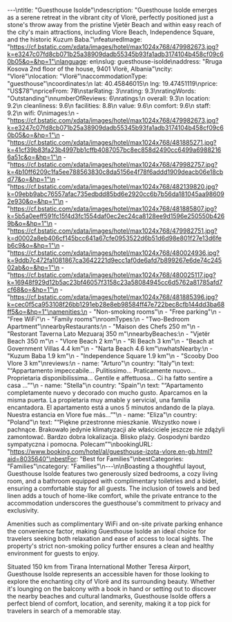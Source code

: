 ---\ntitle: "Guesthouse Isolde"\ndescription: "Guesthouse Isolde emerges as a serene retreat in the vibrant city of Vlorë, perfectly positioned just a stone's throw away from the pristine Vjetër Beach and within easy reach of the city's main attractions, including Vlore Beach, Independence Square, and the historic Kuzum Baba."\nfeaturedImage: "https://cf.bstatic.com/xdata/images/hotel/max1024x768/479982673.jpg?k=e3247c07fd8cb071b25a38909dadb55345b93fa1adb3174104b458cf09c60b05&o=&hp=1"\nlanguage: en\nslug: guesthouse-isolde\naddress: "Rruga Kosova 2nd floor of the house, 9401 Vlorë, Albania"\ncity: "Vlorë"\nlocation: "Vlorë"\naccommodationType: "guesthouse"\ncoordinates:\n  lat: 40.45846015\n  lng: 19.47451119\nprice: "US$78"\npriceFrom: 78\nstarRating: 3\nrating: 9.3\nratingWords: "Outstanding"\nnumberOfReviews: 6\nratings:\n  overall: 9.3\n  location: 9.2\n  cleanliness: 9.6\n  facilities: 8.8\n  value: 9.6\n  comfort: 9.6\n  staff: 9.2\n  wifi: 0\nimages:\n  - "https://cf.bstatic.com/xdata/images/hotel/max1024x768/479982673.jpg?k=e3247c07fd8cb071b25a38909dadb55345b93fa1adb3174104b458cf09c60b05&o=&hp=1"\n  - "https://cf.bstatic.com/xdata/images/hotel/max1024x768/481885271.jpg?k=41cf39b83fa23b4997bb1cffb4087057bc8ec858d2490cc6499a69882166a51c&o=&hp=1"\n  - "https://cf.bstatic.com/xdata/images/hotel/max1024x768/479982757.jpg?k=4b10ff6209c1fa5ee788563830c8da5156e4f78f6addd1909deacb06e18cbd77&o=&hp=1"\n  - "https://cf.bstatic.com/xdata/images/hotel/max1024x768/482139820.jpg?k=09ebb9abc76557afac735edbdd85bd6e2920cc6b7b56da181045aa986092e930&o=&hp=1"\n  - "https://cf.bstatic.com/xdata/images/hotel/max1024x768/481885807.jpg?k=5b5a0eeff591fc15f4d3fc1554daf0ec2ec24ca8128ee9d1596e250550b4269b&o=&hp=1"\n  - "https://cf.bstatic.com/xdata/images/hotel/max1024x768/479982751.jpg?k=d0002a8eb406cf145bcc641a67cfe0953522d6b51d6d98e801f27e13d6feb6c9&o=&hp=1"\n  - "https://cf.bstatic.com/xdata/images/hotel/max1024x768/480024936.jpg?k=9ddb7c472fa1081867ca3642221d9ecc1af0de6afd7b899267e6de74c24502ab&o=&hp=1"\n  - "https://cf.bstatic.com/xdata/images/hotel/max1024x768/480025117.jpg?k=16948f929d12b5ac23bf46057f3158c23a58084945cc6d5762a81785afd7cf68&o=&hp=1"\n  - "https://cf.bstatic.com/xdata/images/hotel/max1024x768/481885396.jpg?k=cec0f5ca953108f26bb1291eb28e8eb98584ff47e722bec8cfb144dd3ba68ff5&o=&hp=1"\namenities:\n  - "Non-smoking rooms"\n  - "Free parking"\n  - "Free WiFi"\n  - "Family rooms"\nroomTypes:\n  - "Two-Bedroom Apartment"\nnearbyRestaurants:\n  - "Maison des Chefs 250 m"\n  - "Restorant Taverna Lato Mezuaraj 350 m"\nnearbyBeaches:\n  - "Vjetër Beach 350 m"\n  - "Vlore Beach 2 km"\n  - "Ri Beach 3 km"\n  - "Beach at Government Villas 4.4 km"\n  - "Narta Beach 4.6 km"\nwhatsNearby:\n  - "Kuzum Baba 1.9 km"\n  - "Independence Square 1.9 km"\n  - "Scooby Doo Vlore 3 km"\nreviews:\n  - name: "Arturo"\n    country: "Italy"\n    text: "“Appartamento impeccabile... Pulitissimo... Praticamente nuovo... Proprietaria disponibilissima... Gentile e affettuosa... Ci ha fatto sentire a casa ...”"\n  - name: "Stella"\n    country: "Spain"\n    text: "“Apartamento completamente nuevo y decorado con mucho gusto. Aparcamos en la misma puerta. La propietaria muy amable y servicial, una familia encantadora. El apartamento está a unos 5 minutos andando de la playa. Nuestra estancia en Vlore fue más...”"\n  - name: "Eliza"\n    country: "Poland"\n    text: "“Piękne przestronne mieszkanie. Wszystko nowe i pachnące. Brakowało jedynie klimatyzacji ale właściciele jeszcze nie zdążyli zamontować. Bardzo dobra lokalizacja. Blisko plaży. Gospodyni bardzo sympatyczna i pomocna. Polecam”"\nbookingURL: "https://www.booking.com/hotel/al/guesthouse-izota-vlore.en-gb.html?aid=8035640"\nbestFor: "Best for Families"\nbestCategories: "Families"\ncategory: "Families"\n---\n\nBoasting a thoughtful layout, Guesthouse Isolde features two generously sized bedrooms, a cozy living room, and a bathroom equipped with complimentary toiletries and a bidet, ensuring a comfortable stay for all guests. The inclusion of towels and bed linen adds a touch of home-like comfort, while the private entrance to the accommodation underscores the guesthouse's commitment to privacy and exclusivity.

Amenities such as complimentary WiFi and on-site private parking enhance the convenience factor, making Guesthouse Isolde an ideal choice for travelers seeking both relaxation and ease of access to local sights. The property's strict non-smoking policy further ensures a clean and healthy environment for guests to enjoy.

Situated 150 km from Tirana International Mother Teresa Airport, Guesthouse Isolde represents an accessible haven for those looking to explore the enchanting city of Vlorë and its surrounding beauty. Whether it's lounging on the balcony with a book in hand or setting out to discover the nearby beaches and cultural landmarks, Guesthouse Isolde offers a perfect blend of comfort, location, and serenity, making it a top pick for travelers in search of a memorable stay.